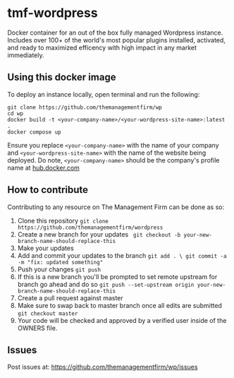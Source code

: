 # tmf-wordpress

Docker container for an out of the box fully managed Wordpress instance. Includes over 100+ of the world's most popular plugins installed, activated, and ready to maximized efficency with high impact in any market immediately.

## Using this docker image

To deploy an instance locally, open terminal and run the following:

  ```
  git clone https://github.com/themanagementfirm/wp
  cd wp
  docker build -t <your-company-name>/<your-wordpress-site-name>:latest .
  docker compose up
  ```

Ensure you replace `<your-company-name>` with the name of your company and `<your-wordpress-site-name>` with the name of the website being deployed. Do note, `<your-company-name>` should be the company's profile name at [hub.docker.com](https://hub.docker.com)

## How to contribute

Contributing to any resource on The Management Firm can be done as so:

  1. Clone this repository ``` git clone https://github.com/themanagementfirm/wordpress ```
  2. Create a new branch for your updates ``` git checkout -b your-new-branch-name-should-replace-this```
  3. Make your updates
  4. Add and commit your updates to the branch ``` git add . \ git commit -a -m "fix: updated something" ```
  5. Push your changes ``` git push ```
  6. If this is a new branch you'll be prompted to set remote upstream for branch go ahead and do so ``` git push --set-upstream origin your-new-branch-name-should-replace-this ```
  7. Create a pull request against master
  8. Make sure to swap back to master branch once all edits are submitted ``` git checkout master ```
  9. Your code will be checked and approved by a verified user inside of the OWNERS file.

## Issues


Post issues at: https://github.com/themanagementfirm/wp/issues
